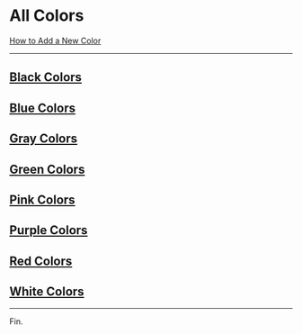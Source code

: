# All Colors

[How to Add a New Color](./add-new-color.md)

----

## [Black Colors](./black/black-colors-by-luminance.md)

## [Blue Colors](./blue/blue-colors-by-luminance.md)

## [Gray Colors](./gray/gray-colors-by-luminance.md)

## [Green Colors](./green/green-colors-by-luminance.md)

## [Pink Colors](./pink/pink-colors-by-luminance.md)

## [Purple Colors](./purple/purple-colors-by-luminance.md)

## [Red Colors](./red/red-colors-by-luminance.md)

## [White Colors](./white/white-colors-by-luminance.md)

----

Fin.
